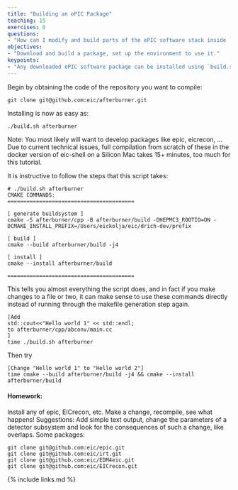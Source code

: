 ```yaml
---
title: "Building an ePIC Package"
teaching: 15
exercises: 0
questions:
- "How can I modify and build parts of the ePIC software stack inside `eic-shell`?"
objectives:
- "Download and build a package, set up the environment to use it."
keypoints:
- "Any downloaded ePIC software package can be installed using `build.sh`"
---
```


Begin by obtaining the code of the repository you want to compile:
```
git clone git@github.com:eic/afterburner.git
```

Installing is now as easy as:
```
./build.sh afterburner
```

Note: You most likely will want to develop packages like epic, eicrecon, ... Due to current technical issues, full compilation from scratch of these in the docker version of eic-shell on a Silicon Mac takes 15+ minutes, too much for this tutorial.
 
 
It is instructive to follow the steps that this script takes:
```
# ./build.sh afterburner
CMAKE COMMANDS:
========================================

[ generate buildsystem ]
cmake -S afterburner/cpp -B afterburner/build -DHEPMC3_ROOTIO=ON -DCMAKE_INSTALL_PREFIX=/Users/eickolja/eic/drich-dev/prefix

[ build ]
cmake --build afterburner/build -j4

[ install ]
cmake --install afterburner/build

========================================
```
This tells you almost everything the script does, and in fact if you make changes to a file or two, it can make sense to use these commands directly instead of running through the makefile generation step again.
```
[Add 
std::cout<<"Hello world 1" << std::endl;
to afterburner/cpp/abconv/main.cc
]
time ./build.sh afterburner
```
Then try
```
[Change "Hello world 1" to "Hello world 2"]
time cmake --build afterburner/build -j4 && cmake --install afterburner/build
```










#### Homework:
Install any of epic, EICrecon, etc. Make a change, recompile, see what happens! Suggestions: Add simple text output, change the parameters of a detector subsystem and look for the consequences of such a change, like overlaps. Some packages:
```
git clone git@github.com:eic/epic.git
git clone git@github.com:eic/irt.git
git clone git@github.com:eic/EDM4eic.git
git clone git@github.com:eic/EICrecon.git
```




{% include links.md %}

